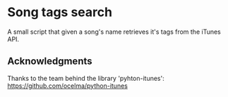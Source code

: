 # Song tags search
A small script that given a song's name retrieves it's tags from the iTunes API.

 ## Acknowledgments
 Thanks to the team behind the library 'pyhton-itunes': https://github.com/ocelma/python-itunes
